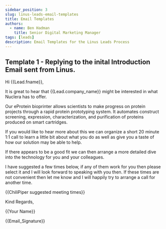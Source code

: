 ```yaml
---
sidebar_position: 3
slug: linus-leads-email-templates
title: Email Templates
authors:
  - name: Ben Hadman
    title: Senior Digital Marketing Manager
tags: [leads]
description: Email Templates for the Linus Leads Process 
---
```


## Template 1 - Replying to the inital Introduction Email sent from Linus.

Hi {{Lead.fname}},

It is great to hear that {{Lead.company_name}} might be interested in what Nuclera has to offer.

Our eProtein bioprinter allows scientists to make progress on protein projects through a rapid protein prototyping system. It automates construct screening, expression, characterization, and purification of proteins produced on smart cartridges.

If you would like to hear more about this we can organize a short 20 minute 1:1 call to learn a little bit about what you do as well as give you a taste of how our solution may be able to help. 

If there appears to be a good fit we can then arrange a more detailed dive into the technology for you and your colleagues. 

I have suggested a few times below, if any of them work for you then please select it and I will look forward to speaking with you then. If these times are not convenient then let me know and I will happily try to arrange a call for another time.

{{ChiliPiper suggested meeting times}}

Kind Regards,

{{Your Name}}

{{Email_Signature}}

